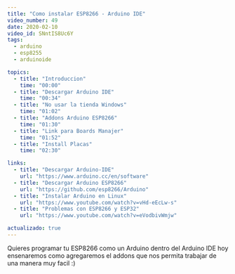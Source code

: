```yaml
---
title: "Como instalar ESP8266 - Arduino IDE"
video_number: 49
date: 2020-02-10
video_id: SNntIS8Uc6Y
tags:
  - arduino
  - esp8255
  - arduinoide

topics:
  - title: "Introduccion"
    time: "00:00"
  - title: "Descargar Arduino IDE"
    time: "00:34"
  - title: "No usar la tienda Windows"
    time: "01:02"
  - title: "Addons Arduino ESP8266"
    time: "01:30"
  - title: "Link para Boards Manajer"
    time: "01:52"
  - title: "Install Placas"
    time: "02:30"

links:
  - title: "Descargar Arduino-IDE"
    url: "https://www.arduino.cc/en/software"
  - title: "Descargar Arduino ESP8266"
    url: "https://github.com/esp8266/Arduino"
  - title: "Instalar Arduino en Linux"
    url: "https://www.youtube.com/watch?v=vHd-eEcLw-s"
  - title: "Problemas con ESP8266 y ESP32"
    url: "https://www.youtube.com/watch?v=eVodbivWmjw"

actualizado: true
---
```


Quieres programar tu ESP8266 como un Arduino dentro del Arduino IDE hoy ensenaremos como agregaremos el addons que nos permita trabajar de una manera muy facil :)
